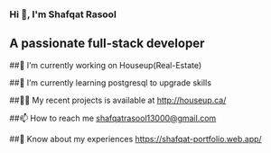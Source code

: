 ### Hi 👋, I'm Shafqat Rasool
## A passionate full-stack developer
##🔭 I’m currently working on Houseup(Real-Estate)

##🌱 I’m currently learning postgresql to upgrade skills

##👨‍💻 My recent projects is available at http://houseup.ca/

##📫 How to reach me shafqatrasool13000@gmail.com

##📄 Know about my experiences https://shafqat-portfolio.web.app/

